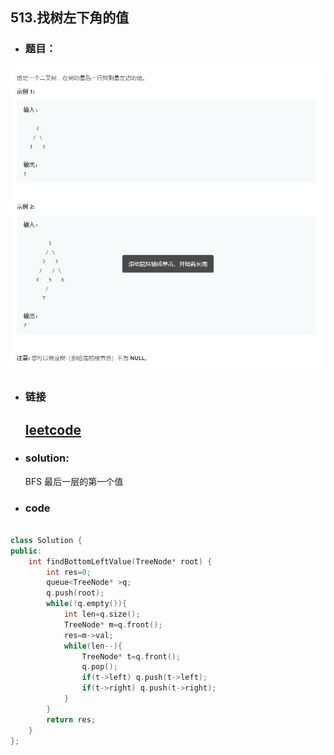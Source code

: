 ##   513.找树左下角的值

- ### 题目：
![add image](https://github.com/hexing2333/Leetcode-cpp/raw/master/img/513.找树左下角的值.png)
- ### 链接

  ## [leetcode](https://leetcode-cn.com/problems/find-bottom-left-tree-value/)

- ###  solution:

  BFS 最后一层的第一个值

- ### code

```c++

class Solution {
public:
    int findBottomLeftValue(TreeNode* root) {
        int res=0;
        queue<TreeNode* >q;
        q.push(root);
        while(!q.empty()){
            int len=q.size();
            TreeNode* m=q.front();
            res=m->val;
            while(len--){
                TreeNode* t=q.front();
                q.pop();
                if(t->left) q.push(t->left);
                if(t->right) q.push(t->right);
            }  
        }
        return res;
    }
};
```
